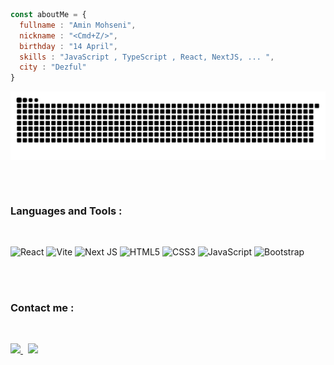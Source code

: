

```javascript
const aboutMe = {
  fullname : "Amin Mohseni",
  nickname : "<Cmd+Z/>",
  birthday : "14 April",
  skills : "JavaScript , TypeScript , React, NextJS, ... ",
  city : "Dezful"
}
```

<img align="center" src="https://raw.githubusercontent.com/imrrobat/imrrobat/d1b244e170d2b75fdda3efd499eaaf163f7a617c/images/github-contribution-grid-snake.svg" />

<br></br>

### Languages and Tools :
<br/>

![React](https://img.shields.io/badge/react-%2320232a.svg?style=for-the-badge&logo=react&logoColor=%2361DAFB)
![Vite](https://img.shields.io/badge/vite-%23646CFF.svg?style=for-the-badge&logo=vite&logoColor=white)
![Next JS](https://img.shields.io/badge/Next-black?style=for-the-badge&logo=next.js&logoColor=white)
![HTML5](https://img.shields.io/badge/html5-%23E34F26.svg?style=for-the-badge&logo=html5&logoColor=white)
![CSS3](https://img.shields.io/badge/css3-%231572B6.svg?style=for-the-badge&logo=css3&logoColor=white)
![JavaScript](https://img.shields.io/badge/javascript-%23323330.svg?style=for-the-badge&logo=javascript&logoColor=%23F7DF1E)
![Bootstrap](https://img.shields.io/badge/bootstrap-%238511FA.svg?style=for-the-badge&logo=bootstrap&logoColor=white)

<br></br>

### Contact me :
<br/>
<p>
  <a href="https://instagram.com/amiiinmohseni/">
    <img src="https://img.shields.io/badge/Instagram-@Amin_Mohseni-Red?style=flat&logo=instagram" />
  </a>
  &nbsp;
  <a href="https://t.me/MohseniFard_A/">
    <img src="https://img.shields.io/badge/Telegram-@MohseniFard_A-blue?style=flat&logo=telegram" />
  </a>
</p>
